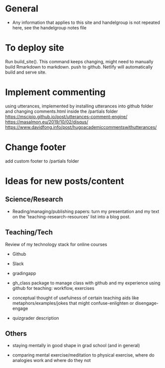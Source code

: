 # General
* Any information that applies to this site and handelgroup is not repeated here, see the handelgroup notes file

# To deploy site
Run build_site(). This command keeps changing, might need to manually build Rmarkdown to markdown.
push to github. Netlify will automatically build and serve site.

# Implement commenting
using utterances, implemented by installing utterances into github folder and changing comments.html inside the /partials folder
https://mscipio.github.io/post/utterances-comment-engine/
https://masalmon.eu/2019/10/02/disqus/
https://www.davidfong.info/post/hugoacademiccommentswithutterances/


# Change footer
add custom footer to /partials folder


# Ideas for new posts/content

## Science/Research

* Reading/managing/publishing papers: turn my presentation and my text on the 'teaching-research-resources' list into a blog post.


## Teaching/Tech

Review of my technology stack for online courses
  * Github
  * Slack
  * gradingapp
  
* gh_class package to manage class with github and my experience using github for teaching: workflow, exercises

* conceptual thought of usefulness of certain teaching aids like metaphors/examples/jokes that might confuse-enlighten or disengage-engage

* quizgrader description


## Others

* staying mentally in good shape in grad school (and in general)

* comparing mental exercise/meditation to physical exercise, where do analogies work and where do they not

